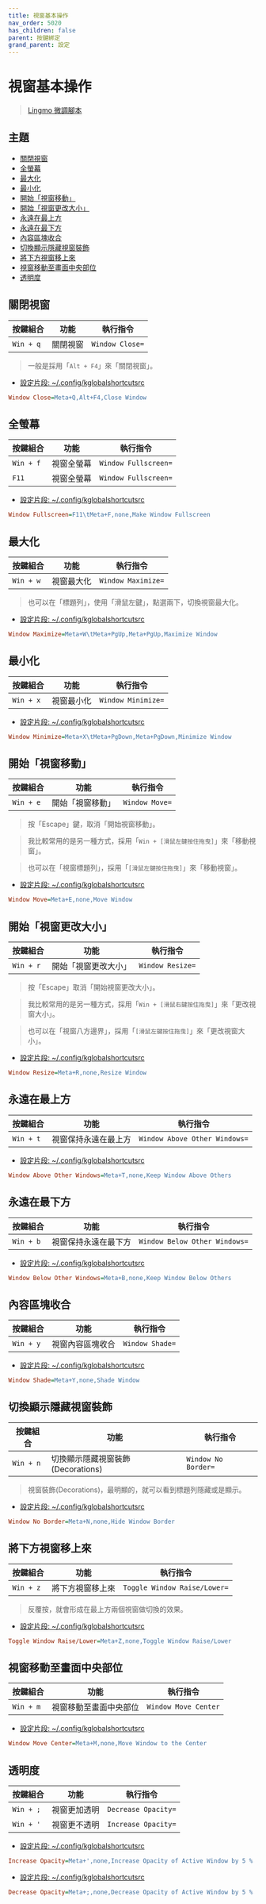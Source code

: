 ```yaml
---
title: 視窗基本操作
nav_order: 5020
has_children: false
parent: 按鍵綁定
grand_parent: 設定
---
```



# 視窗基本操作

> [Lingmo 微調腳本](https://github.com/samwhelp/lingmo-adjustment/tree/main/prototype/main/lingmo-config/locale/en_us/Lingmo-Dark)


## 主題

* [關閉視窗](#關閉視窗)
* [全螢幕](#全螢幕)
* [最大化](#最大化)
* [最小化](#最小化)
* [開始「視窗移動」](#開始視窗移動)
* [開始「視窗更改大小」](#開始視窗更改大小)
* [永遠在最上方](#永遠在最上方)
* [永遠在最下方](#永遠在最下方)
* [內容區塊收合](#內容區塊收合)
* [切換顯示隱藏視窗裝飾](#切換顯示隱藏視窗裝飾)
* [將下方視窗移上來](#將下方視窗移上來)
* [視窗移動至畫面中央部位](#視窗移動至畫面中央部位)
* [透明度](#透明度)




## 關閉視窗

| 按鍵組合   | 功能      | 執行指令         |
| ---------- | --------- | ---------------- |
| `Win + q`  | 關閉視窗  | `Window Close=`  |


> 一般是採用「`Alt + F4`」來「關閉視窗」。


* [設定片段: ~/.config/kglobalshortcutsrc](https://github.com/samwhelp/lingmo-adjustment/blob/main/prototype/main/lingmo-config/locale/en_us/Lingmo-Dark/asset/overlay/etc/skel/.config/kglobalshortcutsrc#L121)

``` ini
Window Close=Meta+Q,Alt+F4,Close Window
```




## 全螢幕

| 按鍵組合   | 功能        | 執行指令              |
| ---------- | ----------- | --------------------- |
| `Win + f`  | 視窗全螢幕  | `Window Fullscreen=`  |
| `F11`      | 視窗全螢幕  | `Window Fullscreen=`  |


* [設定片段: ~/.config/kglobalshortcutsrc](https://github.com/samwhelp/lingmo-adjustment/blob/main/prototype/main/lingmo-config/locale/en_us/Lingmo-Dark/asset/overlay/etc/skel/.config/kglobalshortcutsrc#L122)

``` ini
Window Fullscreen=F11\tMeta+F,none,Make Window Fullscreen
```




## 最大化

| 按鍵組合   | 功能        | 執行指令            |
| ---------- | ----------- | ------------------- |
| `Win + w`  | 視窗最大化  | `Window Maximize=`  |


> 也可以在「標題列」，使用「滑鼠左鍵」，點選兩下，切換視窗最大化。


* [設定片段: ~/.config/kglobalshortcutsrc](https://github.com/samwhelp/lingmo-adjustment/blob/main/prototype/main/lingmo-config/locale/en_us/Lingmo-Dark/asset/overlay/etc/skel/.config/kglobalshortcutsrc#L126)

``` ini
Window Maximize=Meta+W\tMeta+PgUp,Meta+PgUp,Maximize Window
```




## 最小化

| 按鍵組合   | 功能        | 執行指令            |
| ---------- | ----------- | ------------------- |
| `Win + x`  | 視窗最小化  | `Window Minimize=`  |


* [設定片段: ~/.config/kglobalshortcutsrc](https://github.com/samwhelp/lingmo-adjustment/blob/main/prototype/main/lingmo-config/locale/en_us/Lingmo-Dark/asset/overlay/etc/skel/.config/kglobalshortcutsrc#L129)

``` ini
Window Minimize=Meta+X\tMeta+PgDown,Meta+PgDown,Minimize Window
```




## 開始「視窗移動」

| 按鍵組合   | 功能              | 執行指令        |
| ---------- | ----------------- | --------------- |
| `Win + e`  | 開始「視窗移動」  | `Window Move=`  |


> 按「Escape」鍵，取消「開始視窗移動」。

> 我比較常用的是另一種方式，採用「`Win + [滑鼠左鍵按住拖曳]`」來「移動視窗」。

> 也可以在「視窗標題列」，採用「`[滑鼠左鍵按住拖曳]`」來「移動視窗」。


* [設定片段: ~/.config/kglobalshortcutsrc](https://github.com/samwhelp/lingmo-adjustment/blob/main/prototype/main/lingmo-config/locale/en_us/Lingmo-Dark/asset/overlay/etc/skel/.config/kglobalshortcutsrc#L130)

``` ini
Window Move=Meta+E,none,Move Window
```




## 開始「視窗更改大小」

| 按鍵組合   | 功能                  | 執行指令          |
| ---------- | --------------------- | ----------------- |
| `Win + r`  | 開始「視窗更改大小」  | `Window Resize=`  |


> 按「Escape」取消「開始視窗更改大小」。

> 我比較常用的是另一種方式，採用「`Win + [滑鼠右鍵按住拖曳]`」來「更改視窗大小」。

> 也可以在「視窗八方邊界」，採用「`[滑鼠左鍵按住拖曳]`」來「更改視窗大小」。


* [設定片段: ~/.config/kglobalshortcutsrc](https://github.com/samwhelp/lingmo-adjustment/blob/main/prototype/main/lingmo-config/locale/en_us/Lingmo-Dark/asset/overlay/etc/skel/.config/kglobalshortcutsrc#L152)

``` ini
Window Resize=Meta+R,none,Resize Window
```




## 永遠在最上方

| 按鍵組合   | 功能                  | 執行指令                       |
| ---------- | --------------------- | ------------------------------ |
| `Win + t`  | 視窗保持永遠在最上方  | `Window Above Other Windows=`  |


* [設定片段: ~/.config/kglobalshortcutsrc](https://github.com/samwhelp/lingmo-adjustment/blob/main/prototype/main/lingmo-config/locale/en_us/Lingmo-Dark/asset/overlay/etc/skel/.config/kglobalshortcutsrc#L119)

``` ini
Window Above Other Windows=Meta+T,none,Keep Window Above Others
```




## 永遠在最下方

| 按鍵組合   | 功能                  | 執行指令                       |
| ---------- | --------------------- | ------------------------------ |
| `Win + b`  | 視窗保持永遠在最下方  | `Window Below Other Windows=`  |


* [設定片段: ~/.config/kglobalshortcutsrc](https://github.com/samwhelp/lingmo-adjustment/blob/main/prototype/main/lingmo-config/locale/en_us/Lingmo-Dark/asset/overlay/etc/skel/.config/kglobalshortcutsrc#L120)

``` ini
Window Below Other Windows=Meta+B,none,Keep Window Below Others
```




## 內容區塊收合

| 按鍵組合   | 功能              | 執行指令         |
| ---------- | ----------------- | ---------------- |
| `Win + y`  | 視窗內容區塊收合  | `Window Shade=`  |


* [設定片段: ~/.config/kglobalshortcutsrc](https://github.com/samwhelp/lingmo-adjustment/blob/main/prototype/main/lingmo-config/locale/en_us/Lingmo-Dark/asset/overlay/etc/skel/.config/kglobalshortcutsrc#L153)

``` ini
Window Shade=Meta+Y,none,Shade Window
```




## 切換顯示隱藏視窗裝飾

| 按鍵組合   | 功能                               | 執行指令             |
| ---------- | ---------------------------------- | -------------------- |
| `Win + n`  | 切換顯示隱藏視窗裝飾(Decorations)  | `Window No Border=`  |


> 視窗裝飾(Decorations)，最明顯的，就可以看到標題列隱藏或是顯示。


* [設定片段: ~/.config/kglobalshortcutsrc](https://github.com/samwhelp/lingmo-adjustment/blob/main/prototype/main/lingmo-config/locale/en_us/Lingmo-Dark/asset/overlay/etc/skel/.config/kglobalshortcutsrc#L132)

``` ini
Window No Border=Meta+N,none,Hide Window Border
```




## 將下方視窗移上來

| 按鍵組合   | 功能              | 執行指令                      |
| ---------- | ----------------- | ----------------------------- |
| `Win + z`  | 將下方視窗移上來  | `Toggle Window Raise/Lower=`  |


> 反覆按，就會形成在最上方兩個視窗做切換的效果。


* [設定片段: ~/.config/kglobalshortcutsrc](https://github.com/samwhelp/lingmo-adjustment/blob/main/prototype/main/lingmo-config/locale/en_us/Lingmo-Dark/asset/overlay/etc/skel/.config/kglobalshortcutsrc#L106)

``` ini
Toggle Window Raise/Lower=Meta+Z,none,Toggle Window Raise/Lower
```




## 視窗移動至畫面中央部位

| 按鍵組合   | 功能                    | 執行指令              |
| ---------- | ----------------------- | --------------------- |
| `Win + m`  | 視窗移動至畫面中央部位  | `Window Move Center`  |


* [設定片段: ~/.config/kglobalshortcutsrc](https://github.com/samwhelp/lingmo-adjustment/blob/main/prototype/main/lingmo-config/locale/en_us/Lingmo-Dark/asset/overlay/etc/skel/.config/kglobalshortcutsrc#L131)

``` ini
Window Move Center=Meta+M,none,Move Window to the Center
```




## 透明度

| 按鍵組合   | 功能          | 執行指令             |
| ---------- | ------------- | -------------------- |
| `Win + ;`  | 視窗更加透明  | `Decrease Opacity=`  |
| `Win + '`  | 視窗更不透明  | `Increase Opacity=`  |


* [設定片段: ~/.config/kglobalshortcutsrc](https://github.com/samwhelp/lingmo-adjustment/blob/main/prototype/main/lingmo-config/locale/en_us/Lingmo-Dark/asset/overlay/etc/skel/.config/kglobalshortcutsrc#L47)

``` ini
Increase Opacity=Meta+',none,Increase Opacity of Active Window by 5 %
```


* [設定片段: ~/.config/kglobalshortcutsrc](https://github.com/samwhelp/lingmo-adjustment/blob/main/prototype/main/lingmo-config/locale/en_us/Lingmo-Dark/asset/overlay/etc/skel/.config/kglobalshortcutsrc#L51)

``` ini
Decrease Opacity=Meta+;,none,Decrease Opacity of Active Window by 5 %
```
